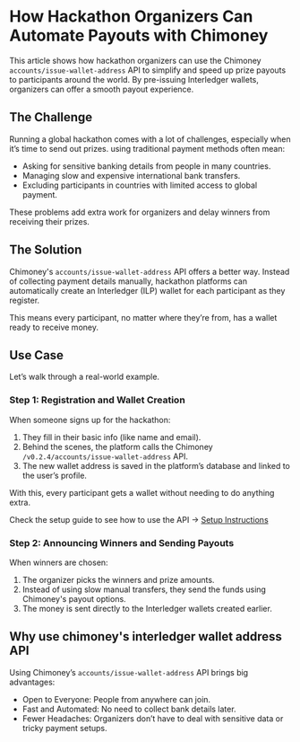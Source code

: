 # How Hackathon Organizers Can Automate Payouts with Chimoney

This article shows how hackathon organizers can use the Chimoney `accounts/issue-wallet-address` API to simplify and speed up prize payouts to participants around the world. By pre-issuing Interledger wallets, organizers can offer a smooth payout experience.

## The Challenge

Running a global hackathon comes with a lot of challenges, especially when it’s time to send out prizes. using  traditional payment methods often mean:

- Asking for sensitive banking details from people in many countries.
- Managing slow and expensive international bank transfers.
- Excluding participants in countries with limited access to global payment.

These problems add extra work for organizers and delay winners from receiving their prizes.

## The Solution

Chimoney's `accounts/issue-wallet-address` API offers a better way. Instead of collecting payment details manually, hackathon platforms can automatically create an Interledger (ILP) wallet for each participant as they register.

This means every participant, no matter where they’re from, has a wallet ready to receive money.

## Use Case

Let’s walk through a real-world example.

### Step 1: Registration and Wallet Creation

When someone signs up for the hackathon:

1. They fill in their basic info (like name and email).
2. Behind the scenes, the platform calls the Chimoney `/v0.2.4/accounts/issue-wallet-address` API.
3. The new wallet address is saved in the platform’s database and linked to the user’s profile.

With this, every participant gets a wallet without needing to do anything extra.

Check the setup guide to see how to use the API → [Setup Instructions](setup.md)


### Step 2: Announcing Winners and Sending Payouts

When winners are chosen:

1. The organizer picks the winners and prize amounts.
2. Instead of using slow manual transfers, they send the funds using Chimoney's payout options.
3. The money is sent directly to the Interledger wallets created earlier.

## Why use chimoney's interledger wallet address API 

Using Chimoney’s `accounts/issue-wallet-address` API brings big advantages:

- Open to Everyone: People from anywhere can join.
- Fast and Automated: No need to collect bank details later.
- Fewer Headaches: Organizers don’t have to deal with sensitive data or tricky payment setups.